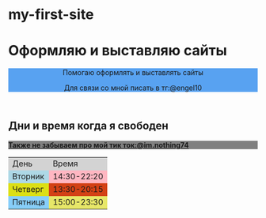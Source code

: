 # my-first-site
<html>
<table>
<title>
Помогаю с оформлением сайтов
</title>
<h1>Оформляю и выставляю сайты</h1>
<header style="background-color:rgb(88, 162, 241);">
Помогаю оформлять и выставлять сайты
<p>
Для связи со мной писать в тг:@engel10
</p>
</header>
<h2><b>Дни и время когда я свободен</b></h2>
<body>
<tr style="background-color:lightgrey;">
<td style="background-color:lightgrey;">
День
</td>
<td style="background-color:lightgrey;">Время</td>
</tr>
<tr>
<td style="background-color:lightblue ;">
Вторник
</td>
<td style="background-color:lightpink;">
14:30-22:20
</td>
</tr>
<tr>
<td style="background-color:rgb(220, 223, 21) ;">
Четверг
</td>
<td style="background-color:rgb(211, 65, 21);">
13:30-20:15
</td>
</tr>
<tr>
<td style="background-color:lightskyblue">
Пятница
</td>
<td style="background-color:rgb(231, 231, 104);">15:00-23:30
</td>
</tr>
 <main style="background-color:grey;">
<b><a href="https://iplogger.com/1FhNS4">Также не забываем про мой тик ток:@im.nothing74</a></b>
 </main>
</body>
</table>
</html>
